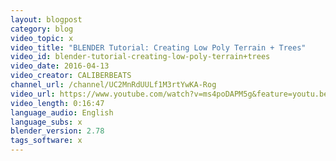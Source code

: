 ```yaml
---
layout: blogpost
category: blog
video_topic: x
video_title: "BLENDER Tutorial: Creating Low Poly Terrain + Trees"
video_id: blender-tutorial-creating-low-poly-terrain+trees
video_date: 2016-04-13
video_creator: CALIBERBEATS
channel_url: /channel/UC2MnRdUULf1M3rtYwKA-Rog
video_url: https://www.youtube.com/watch?v=ms4poDAPM5g&feature=youtu.be
video_length: 0:16:47
language_audio: English
language_subs: x
blender_version: 2.78
tags_software: x
---
```

